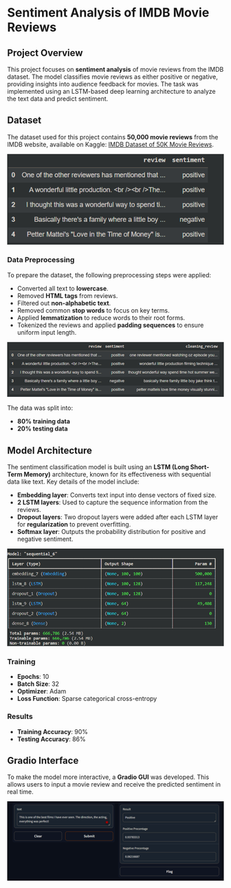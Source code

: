 # Sentiment Analysis of IMDB Movie Reviews

## Project Overview
This project focuses on **sentiment analysis** of movie reviews from the IMDB dataset. The model classifies movie reviews as either positive or negative, providing insights into audience feedback for movies. The task was implemented using an LSTM-based deep learning architecture to analyze the text data and predict sentiment.

## Dataset
The dataset used for this project contains **50,000 movie reviews** from the IMDB website, available on Kaggle: [IMDB Dataset of 50K Movie Reviews](https://www.kaggle.com/datasets/lakshmi25npathi/imdb-dataset-of-50k-movie-reviews).

![The Dataset](https://github.com/EngAhmed19/Sentiment_Analysis/blob/main/sentiment%20analysis/Images/Dataset.png)


### Data Preprocessing
To prepare the dataset, the following preprocessing steps were applied:
- Converted all text to **lowercase**.
- Removed **HTML tags** from reviews.
- Filtered out **non-alphabetic text**.
- Removed common **stop words** to focus on key terms.
- Applied **lemmatization** to reduce words to their root forms.
- Tokenized the reviews and applied **padding sequences** to ensure uniform input length.

![The Dataset after cleaning](https://github.com/EngAhmed19/Sentiment_Analysis/blob/main/sentiment%20analysis/Images/Dataset%20after%20cleaning.png)

The data was split into:
- **80% training data**
- **20% testing data**

## Model Architecture
The sentiment classification model is built using an **LSTM (Long Short-Term Memory)** architecture, known for its effectiveness with sequential data like text. Key details of the model include:
- **Embedding layer**: Converts text input into dense vectors of fixed size.
- **2 LSTM layers**: Used to capture the sequence information from the reviews.
- **Dropout layers**: Two dropout layers were added after each LSTM layer for **regularization** to prevent overfitting.
- **Softmax layer**: Outputs the probability distribution for positive and negative sentiment.

![The Archeticher](https://github.com/EngAhmed19/Sentiment_Analysis/blob/main/sentiment%20analysis/Images/The%20model%20Archecher.png)

### Training
- **Epochs**: 10
- **Batch Size**: 32
- **Optimizer**: Adam
- **Loss Function**: Sparse categorical cross-entropy

### Results
- **Training Accuracy**: 90%
- **Testing Accuracy**: 86%

## Gradio Interface
To make the model more interactive, a **Gradio GUI** was developed. This allows users to input a movie review and receive the predicted sentiment in real time.

![Gradio Interface](https://github.com/EngAhmed19/Sentiment_Analysis/blob/main/sentiment%20analysis/Images/Gradio%20Interface.png)
